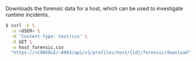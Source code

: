 Downloads the forensic data for a host, which can be used to investigate runtime incidents.


```bash
$ curl -k \
  -u <USER> \
  -H 'Content-Type: text/cvs' \
  -X GET \
  -o host_forensic.csv
  "https://<CONSOLE>:8083/api/v1/profiles/host/{id}/forensic/download"
```

